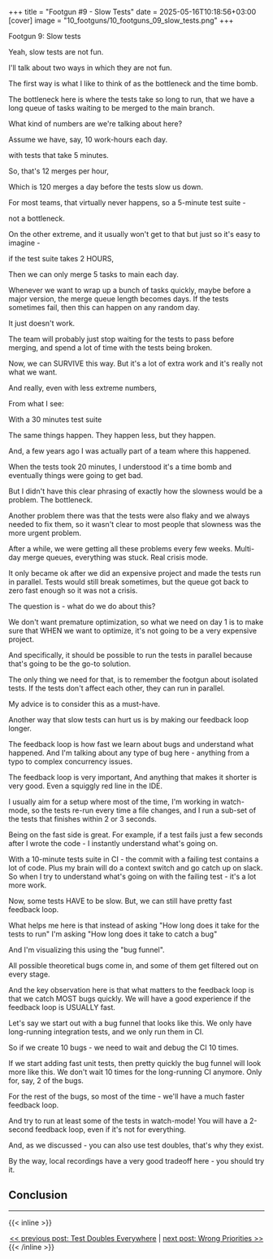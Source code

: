 +++
title = "Footgun #9 - Slow Tests"
date = 2025-05-16T10:18:56+03:00
[cover]
  image = "10_footguns/10_footguns_09_slow_tests.png"
+++

Footgun 9: Slow tests

Yeah, slow tests are not fun.

I'll talk about two ways in which they are not fun.

The first way is what I like to think of as the bottleneck and the time bomb.


The bottleneck here is where the tests take so long to run, that we have a long queue of tasks waiting to be merged to the main branch.



What kind of numbers are we're talking about here?

Assume we have, say, 10 work-hours each day.


with tests that take 5 minutes.

So, that's 12 merges per hour,

Which is 120 merges a day before the tests slow us down.

For most teams, that virtually never happens, so a 5-minute test suite -

not a bottleneck.


On the other extreme, and it usually won't get to that but just so it's easy to imagine - 

if the test suite takes 2 HOURS,


Then we can only merge 5 tasks to main each day.


Whenever we want to wrap up a bunch of tasks quickly, maybe before a major version, the merge queue length becomes days.
If the tests sometimes fail, then this can happen on any random day.

It just doesn't work.

The team will probably just stop waiting for the tests to pass before merging, and spend a lot of time with the tests being broken.

Now, we can SURVIVE this way.
But it's a lot of extra work and it's really not what we want.


And really, even with less extreme numbers,

From what I see:

With a 30 minutes test suite



The same things happen.
They happen less, but they happen.


And, a few years ago I was actually part of a team where this happened.

When the tests took 20 minutes, I understood it's a time bomb and eventually things were going to get bad.

But I didn't have this clear phrasing of exactly how the slowness would be a problem. The bottleneck.


Another problem there was that the tests were also flaky and we always needed to fix them,
so it wasn't clear to most people that slowness was the more urgent problem.



After a while, we were getting all these problems every few weeks.
Multi-day merge queues, everything was stuck.
Real crisis mode.


It only became ok after we did an expensive project and made the tests run in parallel.
Tests would still break sometimes, but the queue got back to zero fast enough so it was not a crisis.

The question is - what do we do about this?



We don't want premature optimization, so what we need on day 1 is to make sure that WHEN we want to optimize, it's not going to be a very expensive project.


And specifically, it should be possible to run the tests in parallel because that's going to be the go-to solution.

The only thing we need for that, is to remember the footgun about isolated tests.
If the tests don't affect each other, they can run in parallel.

My advice is to consider this as a must-have.


Another way that slow tests can hurt us is by making our feedback loop longer.


The feedback loop is how fast we learn about bugs and understand what happened.
And I'm talking about any type of bug here - anything from a typo to complex concurrency issues.

The feedback loop is very important,
And anything that makes it shorter is very good.
Even a squiggly red line in the IDE.


I usually aim for a setup where most of the time, I'm working in watch-mode, so the tests re-run every time a file changes, and I run a sub-set of the tests that finishes within 2 or 3 seconds.

Being on the fast side is great.
For example, if a test fails just a few seconds after I wrote the code - I instantly understand what's going on.



With a 10-minute tests suite in CI - the commit with a failing test contains a lot of code.
Plus my brain will do a context switch and go catch up on slack.
So when I try to understand what's going on with the failing test - it's a lot more work.



Now, some tests HAVE to be slow.
But, we can still have pretty fast feedback loop.

What helps me here is that instead of asking
"How long does it take for the tests to run"
I'm asking
"How long does it take to catch a bug"


And I'm visualizing this using the "bug funnel".

All possible theoretical bugs come in, and some of them get filtered out on every stage.

And the key observation here is that what matters to the feedback loop is that we catch MOST bugs quickly.
We will have a good experience if the feedback loop is USUALLY fast.


Let's say we start out with a bug funnel that looks like this.
We only have long-running integration tests, and we only run them in CI.



So if we create 10 bugs - we need to wait and debug the CI 10 times.




If we start adding fast unit tests, then pretty quickly the bug funnel will look more like this.
We don't wait 10 times for the long-running CI anymore. Only for, say, 2 of the bugs.

For the rest of the bugs, so most of the time - we'll have a much faster feedback loop.



And try to run at least some of the tests in watch-mode!
You will have a 2-second feedback loop, even if it's not for everything.


And, as we discussed - you can also use test doubles, that's why they exist.

By the way, local recordings have a very good tradeoff here - you should try it.


## Conclusion

---
{{< inline >}}
<div style="text-align: center; display: block; width: 100%;">
<a href="/posts/10_footguns/08_test_doubles_everywhere">&lt;&lt; previous post: Test Doubles Everywhere</a>
|
<a href="/posts/10_footguns/10_wrong_priorities">next post: Wrong Priorities &gt;&gt;</a>
</div>
{{< /inline >}}
